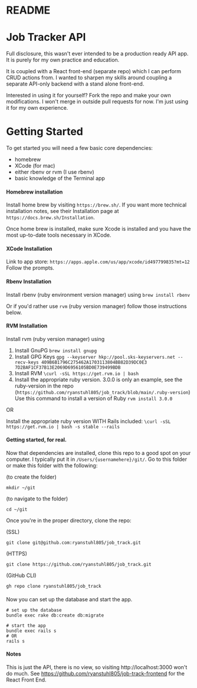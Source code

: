 # README

# Job Tracker API
Full disclosure, this wasn't ever intended to be a production ready API app. It is purely for my own practice and education. 

It is coupled with a React front-end (separate repo) which I can perform CRUD actions from. I wanted to sharpen my skills around coupling a separate API-only backend with a stand alone front-end.

Interested in using it for yourself? Fork the repo and make your own modifications. I won't merge in outside pull requests for now. I'm just using it for my own experience.

# Getting Started
To get started you will need a few basic core dependencies:
- homebrew
- XCode (for mac)
- either rbenv or rvm (I use rbenv)
- basic knowledge of the Terminal app

#### Homebrew installation
Install home brew by visiting `https://brew.sh/`. If you want more technical installation notes, see their Installation page at `https://docs.brew.sh/Installation`.

Once home brew is installed, make sure Xcode is installed and you have the most up-to-date tools necessary in XCode.

#### XCode Installation
Link to app store: `https://apps.apple.com/us/app/xcode/id497799835?mt=12`
Follow the prompts.

#### Rbenv Installation
Install rbenv (ruby environment version manager) using `brew install rbenv`

Or if you'd rather use `rvm` (ruby version manager) follow those instructions below.

#### RVM Installation
Install rvm (ruby version manager) using 

1. Install GnuPG `brew install gnupg`
2. Install GPG Keys
`gpg --keyserver hkp://pool.sks-keyservers.net --recv-keys 409B6B1796C275462A1703113804BB82D39DC0E3 7D2BAF1CF37B13E2069D6956105BD0E739499BDB`
3. Install RVM `\curl -sSL https://get.rvm.io | bash`
4. Install the appropriate ruby version. 3.0.0 is only an example, see the ruby-version in the repo (`https://github.com/ryanstuhl805/job_track/blob/main/.ruby-version`) Use this command to install a version of Ruby `rvm install 3.0.0` 

OR

Install the appropriate ruby version WITH Rails included:
`\curl -sSL https://get.rvm.io | bash -s stable --rails`

#### Getting started, for real.
Now that dependencies are installed, clone this repo to a good spot on your computer. I typically put it in `/Users/{usernamehere}/git/`. Go to this folder or make this folder with the following:

(to create the folder)
```
mkdir ~/git
```

(to navigate to the folder)
```
cd ~/git
```

Once you're in the proper directory, clone the repo:

(SSL) 
```
git clone git@github.com:ryanstuhl805/job_track.git
```

(HTTPS)
```
git clone https://github.com/ryanstuhl805/job_track.git
```

(GitHub CLI)
```
gh repo clone ryanstuhl805/job_track
```

####
Now you can set up the database and start the app.

```
# set up the database
bundle exec rake db:create db:migrate

# start the app
bundle exec rails s
# OR
rails s
```

#### Notes
This is just the API, there is no view, so visiting http://localhost:3000 won't do much. See https://github.com/ryanstuhl805/job-track-frontend for the React Front End.